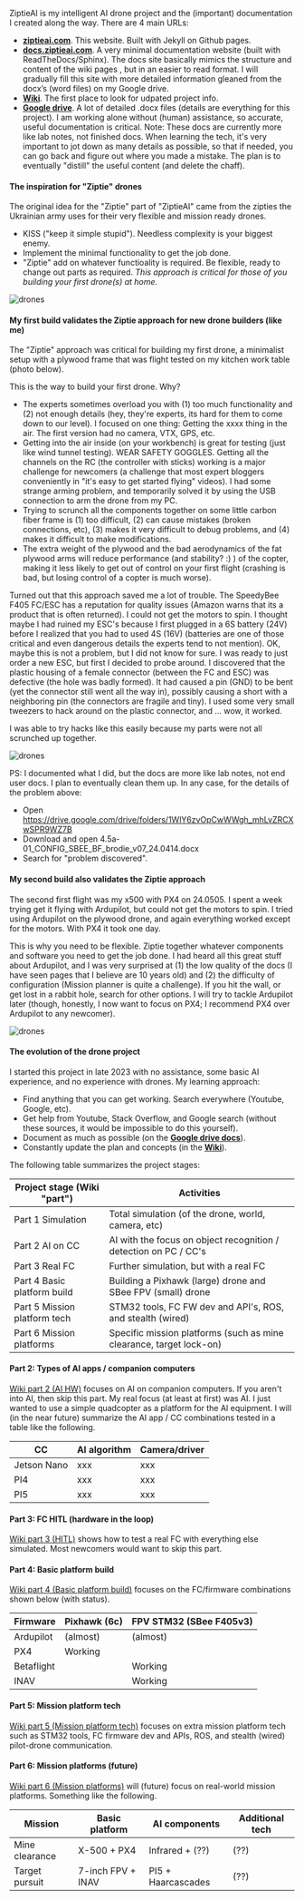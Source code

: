 ZiptieAI is my intelligent AI drone project and the (important) documentation I created along the way. There are 4 main URLs:

- **[ziptieai.com](https://ziptieai.com)**. This website. Built with Jekyll on Github pages. 
- **[docs.ziptieai.com](https://docs.ziptieai.com)**. A very minimal documentation website (built with ReadTheDocs/Sphinx). The docs site basically mimics the structure and content of the wiki pages , but in an easier to read format. I will gradually fill this site with more detailed information gleaned from the docx’s (word files) on my Google drive.
- **[Wiki](https://github.com/terrytaylorbonn/auxdrone/wiki)**. The first place to look for udpated project info.
- **[Google drive](https://drive.google.com/drive/folders/1HrzLExPTAL5PIKx_j_y0GJ6_RANR8Tjm)**.  A lot of detailed .docx files (details are everything for this project). I am working alone without (human) assistance, so accurate, useful documentation is critical.  Note: These docs are currently more like lab notes, not finished docs. When learning the tech, it's very important to jot down as many details as possible, so that if needed, you can go back and figure out where you made a mistake. The plan is to eventually "distill" the useful content (and delete the chaff).
  
#### **The inspiration for "Ziptie" drones**

The original idea for the "Ziptie" part of "ZiptieAI" came from the zipties the Ukrainian army uses for their very flexible and mission ready drones. 
- KISS ("keep it simple stupid"). Needless complexity is your biggest enemy. 
- Implement the minimal functionality to get the job done. 
- "Ziptie" add on whatever functioality is required. Be flexible, ready to change out parts as required. *This approach is critical for those of you building your first drone(s) at home.*

![drones](/assets/ziptiedrone2.png)


#### **My first build validates the Ziptie approach for new drone builders (like me)**

The "Ziptie" approach was critical for building my first drone, a minimalist setup with a plywood frame that was flight tested on my kitchen work table (photo below). 

This is the way to build your first drone. Why?
- The experts sometimes overload you with (1) too much functionality and (2) not enough details (hey, they're experts, its hard for them to come down to our level). I focused on one thing: Getting the xxxx thing in the air. The first version had no camera, VTX, GPS, etc. 
- Getting into the air inside (on your workbench) is great for testing (just like wind tunnel testing). WEAR SAFETY GOGGLES. Getting all the channels on the RC (the controller with sticks) working is a major challenge for newcomers (a challenge that most expert bloggers conveniently in "it's easy to get started flying" videos). I had some strange arming problem, and temporarily solved it by using the USB connection to arm the drone from my PC.  
- Trying to scrunch all the components together on some little carbon fiber frame is (1) too difficult, (2) can cause mistakes (broken connections, etc),  (3) makes it very difficult to debug problems, and (4) makes it difficult to make modifications.
- The extra weight of the plywood and the bad aerodynamics of the fat plywood arms will reduce performance (and stability? :) ) of the copter, making it less likely to get out of control on your first flight (crashing is bad, but losing control of a copter is much worse).

Turned out that this approach saved me a lot of trouble. The SpeedyBee F405 FC/ESC has a reputation for quality issues (Amazon warns that its a product that is often returned). I could not get the motors to spin. I thought maybe I had ruined my ESC's because I first plugged in a 6S battery (24V) before I realized that you had to used 4S (16V) (batteries are one of those critical and even dangerous details the experts tend to not mention). OK, maybe this is not a problem, but I did not know for sure. I was ready to just order a new ESC, but first I decided to probe around. I discovered that the plastic housing of a female connector (between the FC and ESC) was defective (the hole was badly formed). It had caused a pin (GND) to be bent (yet the connector still went all the way in), possibly causing a short with a neighboring pin (the connectors are fragile and tiny). I used some very small tweezers to hack around on the plastic connector, and ... wow, it worked.

I was able to try hacks like this easily because my parts were not all scrunched up together.

![drones](/assets/ziptiedrone3.png)

PS: I documented what I did, but the docs are more like lab notes, not end user docs. I plan to eventually clean them up. In any case, for the details of the problem above: 
- Open https://drive.google.com/drive/folders/1WlY6zvOpCwWWgh_mhLvZRCXwSPR9WZ7B
- Download and open 4.5a-01_CONFIG_SBEE_BF_brodie_v07_24.0414.docx 
- Search for "problem discovered".

#### **My second build also validates the Ziptie approach**

The second first flight was my x500 with PX4 on 24.0505. I spent a week trying get it flying with Ardupilot, but could not get the motors to spin. I tried using Ardupilot on the plywood drone, and again everything worked except for the motors. With PX4 it took one day. 

This is why you need to be flexible. Ziptie together whatever components and software you need to get the job done. I had heard all this great stuff about Ardupilot, and I was very surprised at (1) the low quality of the docs (I have seen pages that I believe are 10 years old) and (2) the difficulty of configuration (Mission planner is quite a challenge). If you hit the wall, or get lost in a rabbit hole, search for other options. I will try to tackle Ardupilot later (though, honestly, I now want to focus on PX4; I recommend PX4 over Ardupilot to any newcomer).

![drones](/assets/airborne2.png)


#### **The evolution of the drone project**

I started this project in late 2023 with no assistance, some basic AI experience, and no experience with drones. My learning approach:
- Find anything that you can get working. Search everywhere (Youtube, Google, etc).  
- Get help from Youtube, Stack Overflow, and Google search (without these sources, it would be impossible to do this yourself). 
- Document as much as possible (on the **[Google drive docs](https://drive.google.com/drive/folders/1HrzLExPTAL5PIKx_j_y0GJ6_RANR8Tjm)**).
- Constantly update the plan and concepts (in the **[Wiki](https://github.com/terrytaylorbonn/auxdrone/wiki)**).


The following table summarizes the project stages:


| Project stage (Wiki "part") | Activities |
|-------|--------|
| Part 1 Simulation | Total simulation (of the drone, world, camera, etc)  |
| Part 2 AI on CC | AI with the focus on object recognition / detection on PC / CC's  |
| Part 3 Real FC | Further simulation, but with a real FC  |
| Part 4 Basic platform build | Building a Pixhawk (large) drone and SBee FPV (small) drone | 
| Part 5 Mission platform tech | STM32 tools, FC FW dev and API's, ROS, and stealth (wired) | 
| Part 6 Mission platforms | Specific mission platforms (such as mine clearance, target lock-on) | 



#### **Part 2: Types of AI apps / companion computers**

 [Wiki part 2 (AI HW)](https://github.com/terrytaylorbonn/auxdrone/wiki/Part-2-Real-AI-HW) focuses on AI on companion computers. If you aren't into AI, then skip this part. My real focus (at least at first) was AI. I just wanted to use a simple quadcopter as a platform for the AI equipment. I will (in the near future) summarize the AI app / CC combinations tested in a table like the following.

| CC | AI algorithm | Camera/driver |
|-------|--------|---------|
| Jetson Nano | xxx | xxx |
| PI4 | xxx | xxx |
| PI5 | xxx | xxx |


#### **Part 3: FC HITL (hardware in the loop)**

[Wiki part 3 (HITL)](https://github.com/terrytaylorbonn/auxdrone/wiki/Part-3-Real-FC-HITL) shows how to test a real FC with everything else simulated. Most newcomers would want to skip this part.

#### **Part 4: Basic platform build**

[Wiki part 4 (Basic platform build)](https://github.com/terrytaylorbonn/auxdrone/wiki/Part-4-Platform-build) focuses on the FC/firmware combinations shown below (with status). 

| Firmware | Pixhawk (6c) | FPV STM32 (SBee F405v3) |
|-------|--------|---------|
| Ardupilot | (almost) | (almost) |
| PX4 | Working | |
| Betaflight | | Working |
| INAV | | Working |

#### **Part 5: Mission platform tech**

[Wiki part 5 (Mission platform tech)](https://github.com/terrytaylorbonn/auxdrone/wiki/Part-5-Platform-advanced) focuses on extra mission platform tech such as STM32 tools, FC firmware dev and APIs, ROS, and stealth (wired) pilot-drone communication.


#### **Part 6: Mission platforms (future)**

[Wiki part 6 (Mission platforms)](https://github.com/terrytaylorbonn/auxdrone/wiki/Part-6-Mission-platforms) will (future) focus on real-world mission platforms. Something like the following.

| Mission | Basic platform | AI components | Additional tech |
|-------|-------|--------|---------|
| Mine clearance | X-500 + PX4 | Infrared + (??) | (??) |
| Target pursuit | 7-inch FPV + INAV | PI5 + Haarcascades | (??) |
